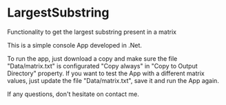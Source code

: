 # LargestSubstring
Functionality to get the largest substring present in a matrix

This is a simple console App developed in .Net.

To run the app, just download a copy and make sure the file "Data/matrix.txt" is configurated "Copy always" in "Copy to Output Directory" property.
If you want to test the App with a different matrix values, just update the file "Data/matrix.txt", save it and run the App again.

If any questions, don't hesitate on contact me.

